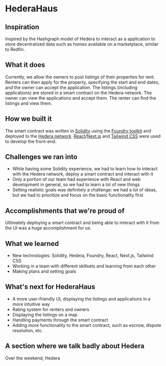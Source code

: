# HederaHaus

## Inspiration

Inspired by the Hashgraph model of Hedera to interact as a application to store decentralized data such as homes available on a marketplace, similar to Redfin.

## What it does

Currently, we allow the owners to post listings of their properties for rent. Renters can then apply for the property, specifying the start and end dates, and the owner can accept the application. The listings (including applications) are stored in a smart contract on the Hedera network. The owner can view the applications and accept them. The renter can find the listings and view them.

## How we built it

The smart contract was written in [Solidity](https://soliditylang.org) using the [Foundry toolkit](https://getfoundry.sh) and deployed to the [Hedera network](https://hedera.com). [React](https://reactjs.org)/[Next.js](https://nextjs.org) and [Tailwind CSS](https://tailwindcss.com) were used to develop the front-end.

## Challenges we ran into

- While having some Solidity experience, we had to learn how to interact with the Hedera network, deploy a smart contract and interact with it
- Only a portion of our team had experience with React and web development in general, so we had to learn a lot of new things
- Setting realistic goals was definitely a challenge: we had a lot of ideas, but we had to prioritize and focus on the basic functionality first

## Accomplishments that we're proud of

Ultimately deploying a smart contract and being able to interact with it from the UI was a huge accomplishment for us.

## What we learned

- New technologies: Solidity, Hedera, Foundry, React, Next.js, Tailwind CSS
- Working in a team with different skillsets and learning from each other
- Making plans and setting goals

## What's next for HederaHaus

- A more user-friendly UI, displaying the listings and applications in a more intuitive way
- Rating system for renters and owners
- Displaying the listings on a map
- Handling payments through the smart contract
- Adding more functionality to the smart contract, such as escrow, dispute resolution, etc.

## A section where we talk badly about Hedera

Over the weekend, Hedera 
